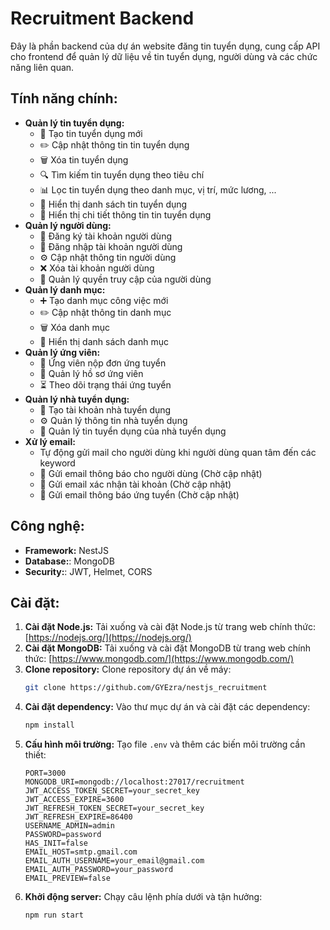 # Recruitment Backend
Đây là phần backend của dự án website đăng tin tuyển dụng, cung cấp API cho frontend để quản lý dữ liệu về tin tuyển dụng, người dùng và các chức năng liên quan.

## Tính năng chính:
* **Quản lý tin tuyển dụng:** 
    * 📝 Tạo tin tuyển dụng mới
    * ✏️ Cập nhật thông tin tin tuyển dụng
    * 🗑️ Xóa tin tuyển dụng
    * 🔍 Tìm kiếm tin tuyển dụng theo tiêu chí
    * 📊 Lọc tin tuyển dụng theo danh mục, vị trí, mức lương, ...
    * 📑 Hiển thị danh sách tin tuyển dụng
    * 📄 Hiển thị chi tiết thông tin tin tuyển dụng
* **Quản lý người dùng:**
    * 👤 Đăng ký tài khoản người dùng
    * 🔑 Đăng nhập tài khoản người dùng
    * ⚙️ Cập nhật thông tin người dùng
    * ❌ Xóa tài khoản người dùng
    * 🔐 Quản lý quyền truy cập của người dùng
* **Quản lý danh mục:**
    * ➕ Tạo danh mục công việc mới
    * ✏️ Cập nhật thông tin danh mục
    * 🗑️ Xóa danh mục
    * 📑 Hiển thị danh sách danh mục
* **Quản lý ứng viên:**
    * 📨 Ứng viên nộp đơn ứng tuyển
    * 📂 Quản lý hồ sơ ứng viên
    * ⏳ Theo dõi trạng thái ứng tuyển
* **Quản lý nhà tuyển dụng:**
    * 🏢 Tạo tài khoản nhà tuyển dụng
    * ⚙️ Quản lý thông tin nhà tuyển dụng
    * 💼 Quản lý tin tuyển dụng của nhà tuyển dụng
* **Xử lý email:**
    * Tự động gửi mail cho người dùng khi người dùng quan tâm đến các keyword
    * 📧 Gửi email thông báo cho người dùng (Chờ cập nhật)
    * 📧 Gửi email xác nhận tài khoản (Chờ cập nhật)
    * 📧 Gửi email thông báo ứng tuyển (Chờ cập nhật)

## Công nghệ:
 * <strong>Framework:</strong> NestJS
 * <strong>Database:</strong>: MongoDB
 * <strong>Security:</strong>: JWT, Helmet, CORS

## Cài đặt:
1. **Cài đặt Node.js:**
    Tải xuống và cài đặt Node.js từ trang web chính thức: [https://nodejs.org/](https://nodejs.org/)
2. **Cài đặt MongoDB:**
    Tải xuống và cài đặt MongoDB từ trang web chính thức: [https://www.mongodb.com/](https://www.mongodb.com/)
3. **Clone repository:**
    Clone repository dự án về máy:
    ```bash
    git clone https://github.com/GYEzra/nestjs_recruitment
    ```
4. **Cài đặt dependency:**
    Vào thư mục dự án và cài đặt các dependency:
    ```bash
    npm install
    ```
5. **Cấu hình môi trường:**
    Tạo file `.env` và thêm các biến môi trường cần thiết:
    ```
    PORT=3000
    MONGODB_URI=mongodb://localhost:27017/recruitment
    JWT_ACCESS_TOKEN_SECRET=your_secret_key
    JWT_ACCESS_EXPIRE=3600
    JWT_REFRESH_TOKEN_SECRET=your_secret_key
    JWT_REFRESH_EXPIRE=86400
    USERNAME_ADMIN=admin
    PASSWORD=password
    HAS_INIT=false
    EMAIL_HOST=smtp.gmail.com
    EMAIL_AUTH_USERNAME=your_email@gmail.com
    EMAIL_AUTH_PASSWORD=your_password
    EMAIL_PREVIEW=false
    ```
6. **Khởi động server:**
    Chạy câu lệnh phía dưới và tận hưởng:
    ```bash
    npm run start
    ```